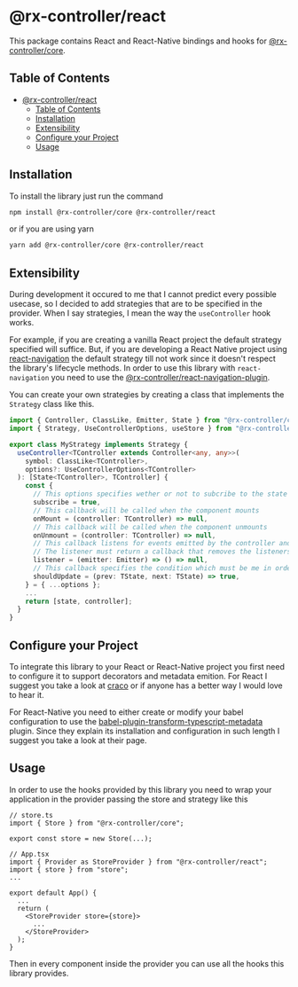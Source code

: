 # @rx-controller/react
This package contains React and React-Native bindings and hooks for [@rx-controller/core](https://www.npmjs.com/package/@rx-controller/core).

## Table of Contents
- [@rx-controller/react](#rx-controllerreact)
  - [Table of Contents](#table-of-contents)
  - [Installation](#installation)
  - [Extensibility](#extensibility)
  - [Configure your Project](#configure-your-project)
  - [Usage](#usage)

## Installation

To install the library just run the command
```bash
npm install @rx-controller/core @rx-controller/react
```
or if you are using yarn
```bash
yarn add @rx-controller/core @rx-controller/react
```

## Extensibility

During development it occured to me that I cannot predict every possible usecase, so I decided to add strategies that are to be specified in the provider. When I say strategies, I mean the way the `useController` hook works.

For example, if you are creating a vanilla React project the default strategy specified will suffice. But, if you are developing a React Native project using [react-navigation](https://github.com/react-navigation/react-navigation) the default strategy till not work since it doesn't respect the library's lifecycle methods. In order to use this library with `react-navigation` you need to use the [@rx-controller/react-navigation-plugin](https://www.npmjs.com/package/@rx-controller/react-navigation-plugin).

You can create your own strategies by creating a class that implements the `Strategy` class like this.
```typescript
import { Controller, ClassLike, Emitter, State } from "@rx-controller/core";
import { Strategy, UseControllerOptions, useStore } from "@rx-controller/react";

export class MyStrategy implements Strategy {
  useController<TController extends Controller<any, any>>(
    symbol: ClassLike<TController>,
    options?: UseControllerOptions<TController>
  ): [State<TController>, TController] {
    const {
      // This options specifies wether or not to subcribe to the state
      subscribe = true,
      // This callback will be called when the component mounts
      onMount = (controller: TController) => null,
      // This callback will be called when the component unmounts
      onUnmount = (controller: TController) => null,
      // This callback listens for events emitted by the controller and handles them.
      // The listener must return a callback that removes the listeners it added.
      listener = (emitter: Emitter) => () => null,
      // This callback specifies the condition which must be me in order to update the component
      shouldUpdate = (prev: TState, next: TState) => true,
    } = { ...options };
    ...
    return [state, controller];
  }
}
```

## Configure your Project

To integrate this library to your React or React-Native project you first need to configure it to support decorators and metadata emition. For React I suggest you take a look at [craco](https://www.npmjs.com/package/@craco/craco) or if anyone has a better way I would love to hear it.

For React-Native you need to either create or modify your babel configuration to use the [babel-plugin-transform-typescript-metadata](https://www.npmjs.com/package/babel-plugin-transform-typescript-metadata) plugin. Since they explain its installation and configuration in such length I suggest you take a look at their page.


## Usage

In order to use the hooks provided by this library you need to wrap your application in the provider passing the store and strategy like this

```tsx
// store.ts
import { Store } from "@rx-controller/core";

export const store = new Store(...);

// App.tsx
import { Provider as StoreProvider } from "@rx-controller/react";
import { store } from "store";
...

export default App() {
  ...
  return (
    <StoreProvider store={store}>
      ...
    </StoreProvider>
  );
}
```
Then in every component inside the provider you can use all the hooks this library provides.